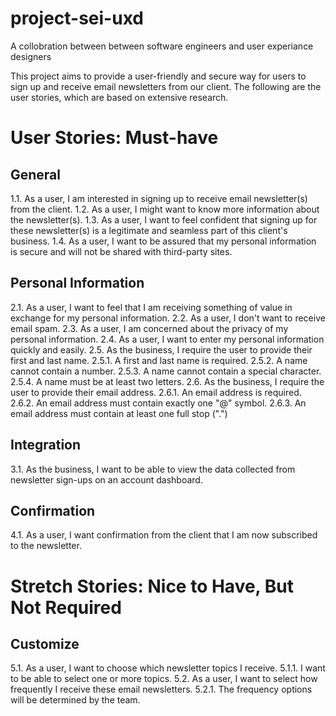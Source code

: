 # project-sei-uxd
A collobration between between software engineers and user experiance designers 

This project aims to provide a user-friendly and secure way for users to sign up and receive email newsletters from our client. The following are the user stories, which are based on extensive research.

# User Stories: Must-have

## General
1.1. As a user, I am interested in signing up to receive email newsletter(s) from the client.
1.2. As a user, I might want to know more information about the newsletter(s).
1.3. As a user, I want to feel confident that signing up for these newsletter(s) is a legitimate and seamless part of this client's business.
1.4. As a user, I want to be assured that my personal information is secure and will not be shared with third-party sites.
## Personal Information
2.1. As a user, I want to feel that I am receiving something of value in exchange for my personal information.
2.2. As a user, I don't want to receive email spam.
2.3. As a user, I am concerned about the privacy of my personal information.
2.4. As a user, I want to enter my personal information quickly and easily.
2.5. As the business, I require the user to provide their first and last name.
2.5.1. A first and last name is required.
2.5.2. A name cannot contain a number.
2.5.3. A name cannot contain a special character.
2.5.4. A name must be at least two letters.
2.6. As the business, I require the user to provide their email address.
2.6.1. An email address is required.
2.6.2. An email address must contain exactly one "@" symbol.
2.6.3. An email address must contain at least one full stop (".")
## Integration
3.1. As the business, I want to be able to view the data collected from newsletter sign-ups on an account dashboard.
## Confirmation
4.1. As a user, I want confirmation from the client that I am now subscribed to the newsletter.

# Stretch Stories: Nice to Have, But Not Required

## Customize
5.1. As a user, I want to choose which newsletter topics I receive.
5.1.1. I want to be able to select one or more topics.
5.2. As a user, I want to select how frequently I receive these email newsletters.
5.2.1. The frequency options will be determined by the team.
